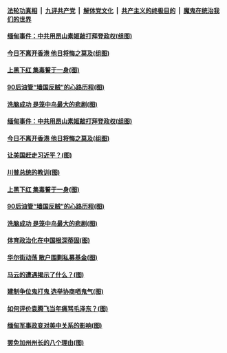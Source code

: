 ####  [法轮功真相](../../../../basic/blob/master/README.md?t=02072201) &nbsp;|&nbsp; [九评共产党](../../../../9ping.md/blob/master/README.md?t=02072201) &nbsp;|&nbsp; [解体党文化](../../../../jtdwh.md/blob/master/README.md?t=02072201)  &nbsp;|&nbsp; [共产主义的终极目的](../../../../gczydzjmd.md/blob/master/README.md?t=02072201) &nbsp;|&nbsp; [魔鬼在统治我们的世界](../../../../mgztzwmdsj.md/blob/master/README.md?t=02072201) 

#### [缅甸事件：中共用昂山素姬敲打拜登政权(组图)](../pages/p4/961679.md?t=02072201) 

#### [今日不离开香港 他日将悔之莫及(组图)](../pages/p4/961661.md?t=02072201) 

#### [上黑下红 集毒誓于一身(图)](../pages/p4/961636.md?t=02072201) 


#### [90后油管“墙国反贼‌‌”的心路历程(图)](../pages/p4/961592.md?t=02072201) 

#### [洗脑成功 是笼中鸟最大的悲剧(图)](../pages/p4/961589.md?t=02072201) 

#### [缅甸事件：中共用昂山素姬敲打拜登政权(组图)](../pages/p4/961679.md?t=02072201) 

#### [今日不离开香港 他日将悔之莫及(组图)](../pages/p4/961661.md?t=02072201) 

#### [让美国赶走习近平？(图)](../pages/p4/961717.md?t=02072201) 

#### [川普总统的教训(图)](../pages/p4/961604.md?t=02072201) 



#### [上黑下红 集毒誓于一身(图)](../pages/p4/961636.md?t=02072201) 



#### [90后油管“墙国反贼‌‌”的心路历程(图)](../pages/p4/961592.md?t=02072201) 

#### [洗脑成功 是笼中鸟最大的悲剧(图)](../pages/p4/961589.md?t=02072201) 

#### [体育政治化在中国根深蒂固(图)](../pages/p4/961588.md?t=02072201) 

#### [华尔街动荡 散户围剿私募基金(图)](../pages/p4/961494.md?t=02072201) 

#### [马云的遭遇揭示了什么？(图)](../pages/p4/961587.md?t=02072201) 



#### [建制争位鬼打鬼 选举协商哂鬼气(图)](../pages/p4/961502.md?t=02072201) 

#### [如何评价袁腾飞当年痛骂毛泽东？(图)](../pages/p4/961504.md?t=02072201) 

#### [缅甸军事政变对美中关系的影响(图)](../pages/p4/961485.md?t=02072201) 

#### [罢免加州州长的八个理由(图)](../pages/p4/961470.md?t=02072201) 

